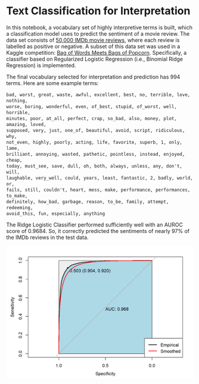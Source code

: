 # Text Classification for Interpretation

In this notebook, a vocabulary set of highly interpretive terms is built, which a classification model uses to predict the sentiment of a movie review. The data set consists of [50,000 IMDb movie reviews](https://github.com/wjonasreger/data/blob/main/imdb_reviews.tsv), where each review is labelled as positive or negative. A subset of this data set was used in a Kaggle competition: [Bag of Words Meets Bags of Popcorn](https://www.kaggle.com/c/word2vec-nlp-tutorial). Specifically, a classifier based on Regularized Logistic Regression (i.e., Binomial Ridge Regression) is implemented.

The final vocabulary selected for interpretation and prediction has 994 terms. Here are some example terms:
```
bad, worst, great, waste, awful, excellent, best, no, terrible, love, nothing,
worse, boring, wonderful, even, of_best, stupid, of_worst, well, horrible,
minutes, poor, at_all, perfect, crap, so_bad, also, money, plot, amazing, loved,
supposed, very, just, one_of, beautiful, avoid, script, ridiculous, why,
not_even, highly, poorly, acting, life, favorite, superb, 1, only, lame,
brilliant, annoying, wasted, pathetic, pointless, instead, enjoyed, cheap,
today, must_see, save, dull, oh, both, always, unless, any, don't, will,
laughable, very_well, could, years, least, fantastic, 2, badly, world, or,
fails, still, couldn't, heart, mess, make, performance, performances, to_make,
definitely, how_bad, garbage, reason, to_be, family, attempt, redeeming,
avoid_this, fun, especially, anything
```

The Ridge Logistic Classifier performed sufficiently well with an AUROC score of 0.9684. So, it correctly predicted the sentiments of nearly 97% of the IMDb reviews in the test data.

![auroc-plot-model-evaluation-image](https://raw.githubusercontent.com/wjonasreger/text_classification_interpretation/main/text_classification_interpretation_files/figure-html/model%20evaluations-1.png)
